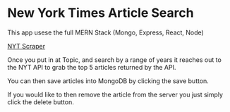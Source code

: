 # New York Times Article Search

This app usese the full MERN Stack (Mongo, Express, React, Node)

[NYT Scraper]()

Once you put in at Topic, and search by a range of years it reaches out to the NYT API to grab the top 5 articles returned by the API.

You can then save articles into MongoDB by clicking the save button.

If you would like to then remove the article from the server you just simply click the delete button.